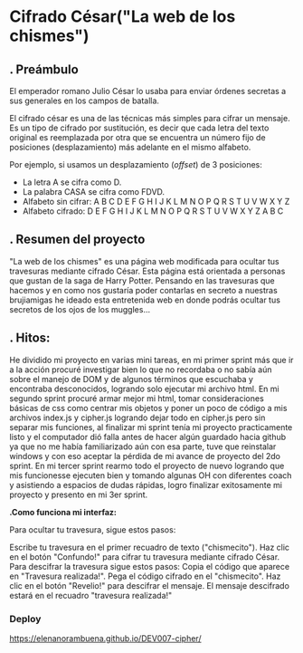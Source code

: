 # Cifrado César("La web de los chismes")
## . Preámbulo

El emperador romano Julio
César lo usaba para enviar órdenes secretas a sus generales en los campos de
batalla.

El cifrado césar es una de las técnicas más simples para cifrar un mensaje. Es
un tipo de cifrado por sustitución, es decir que cada letra del texto original
es reemplazada por otra que se encuentra un número fijo de posiciones
(desplazamiento) más adelante en el mismo alfabeto.

Por ejemplo, si usamos un desplazamiento (_offset_) de 3 posiciones:

* La letra A se cifra como D.
* La palabra CASA se cifra como FDVD.
* Alfabeto sin cifrar: A B C D E F G H I J K L M N O P Q R S T U V W X Y Z
* Alfabeto cifrado: D E F G H I J K L M N O P Q R S T U V W X Y Z A B C

## . Resumen del proyecto

"La web de los chismes" es una página web modificada para ocultar tus travesuras mediante cifrado César.
Esta página está orientada a personas que gustan de la saga 
de Harry Potter.
Pensando en las travesuras que hacemos y en como nos gustaría poder contarlas en secreto a nuestras brujiamigas he ideado esta entretenida web en donde podrás ocultar tus secretos de los ojos de los muggles...
## . Hitos:

He dividido mi proyecto en varias mini tareas, en mi primer sprint más que ir a la acción procuré investigar bien lo que no recordaba o no sabía aún sobre el manejo de DOM y de algunos términos que escuchaba y encontraba desconocidos, logrando solo ejecutar mi archivo html.
En mi segundo sprint procuré armar mejor mi html, tomar consideraciones básicas de css como centrar mis objetos y poner un poco de código a mis archivos index.js y cipher.js logrando dejar todo en cipher.js pero sin separar mis funciones, al finalizar mi sprint tenía mi proyecto practicamente listo y el computador dió falla antes de hacer algún guardado hacia github ya que no me había familiarizado aún con esa parte, tuve que reinstalar windows y con eso aceptar la pérdida de mi avance de proyecto del 2do sprint.
En mi tercer sprint rearmo todo el proyecto de nuevo logrando que mis funcionesse ejecuten bien y tomando algunas OH con diferentes coach y asistiendo a espacios de dudas rápidas, logro finalizar exitosamente mi proyecto y presento en mi 3er sprint.



**.Como funciona mi interfaz:**

Para ocultar tu travesura, sigue estos pasos:

Escribe tu travesura en el primer recuadro de texto ("chismecito").
Haz clic en el botón "Confundo!" para cifrar tu travesura 
mediante cifrado César.
Para descifrar la travesura sigue estos pasos:
Copia el código que aparece en "Travesura realizada!".
Pega el código cifrado en el "chismecito".
Haz clic en el botón "Revelio!" para descifrar el mensaje.
El mensaje descifrado estará en el recuadro "travesura realizada!"
### Deploy

https://elenanorambuena.github.io/DEV007-cipher/